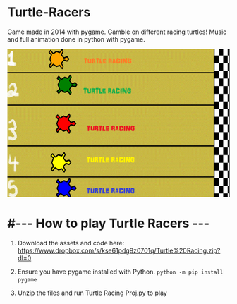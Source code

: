 # Turtle-Racers
Game made in 2014 with pygame. Gamble on different racing turtles! Music and full animation done in python with pygame.

![Alt Screenshot](https://github.com/BenMiller3/Turtle-Racers/blob/master/ScreenShot.png)

#--- How to play Turtle Racers ---
===================================
1. Download the assets and code here: https://www.dropbox.com/s/kse61pdg9z0701q/Turtle%20Racing.zip?dl=0
 
2. Ensure you have pygame installed with Python. 
   ```python -m pip install pygame ```

3. Unzip the files and run Turtle Racing Proj.py to play


